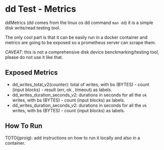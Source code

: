 # dd Test - Metrics 

ddMetrics (dd comes from the linux os dd command `man dd`) it is a simple disk write/read testing tool.

The only cool part is that it can be easily run in a docker container and metrics are going to be exposed so a prometheus server can scrape them.

*CAVEAT*: this is not a comprehensive disk device benckmarking/testing tool, please do not use it like that.

## Exposed Metrics

* dd_writes_total_v2(counter): total of writes, with bs (BYTES) - count (input blocks) - result (err, ok , timeout) as labels.
* dd_writes_duration_seconds_v2: durations in seconds for all the `ok` writes, with bs (BYTES) - count (input blocks) as labels.
* dd_writes_duration_seconds_v2: durations in seconds for all the `ok` writes, with bs (BYTES) - count (input blocks) as labels.

## How To Run

TOTO(jproig): add instructions on how to run it locally and also in a container.
